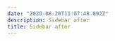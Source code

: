 ```yaml
---
date: "2020-08-20T11:07:48.092Z"
description: Sidebar after
title: Sidebar after
---
```


<!-- <center> -->
<!-- Place this tag where you want the button to render. -->
<!-- <a class="github-button" href="https://github.com/vjeantet/hugo-theme-docport" data-icon="octicon-star" data-show-count="false" aria-label="Star vjeantet/hugo-theme-docport on GitHub">Star</a> -->
<!-- Place this tag where you want the button to render. -->
<!-- <a class="github-button" href="https://github.com/vjeantet/hugo-theme-docport/fork" data-icon="octicon-repo-forked" data-show-count="true" aria-label="Fork vjeantet/hugo-theme-docport on GitHub">Fork</a> -->
<!-- </center> -->
<!-- Place this tag in your head or just before your close body tag. -->
<script async defer src="https://buttons.github.io/buttons.js"></script>